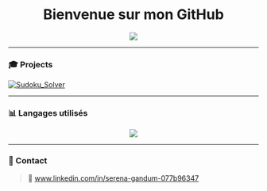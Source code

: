 <h1 align="center"> Bienvenue sur mon GitHub </h1>
<p align="center">
  <img src="https://readme-typing-svg.herokuapp.com/?lines=Étudiante+à+42&center=true&width=600&height=45">
</p>

---

### 🎓 Projects

[![Sudoku_Solver](https://img.shields.io/badge/Sudoku_Solver-%2300FF00?style=for-the-badge&logo=github&logoColor=black)](https://github.com/CodeS42/Sudoku_Solver)

---

### 📊 Langages utilisés

<p align="center">
  <img src="https://github-readme-stats.vercel.app/api/top-langs/?username=CodeS42&layout=compact&langs_count=8&theme=tokyonight" />
</p>

---

### 💬 Contact

> 📧 www.linkedin.com/in/serena-gandum-077b96347

